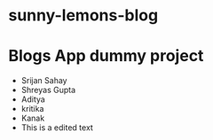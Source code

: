 # sunny-lemons-blog

<h1>Blogs App dummy project</h1>
<ul>
<li>Srijan Sahay </li>
<li>Shreyas Gupta</li>
<li> Aditya</li>
<li>kritika</li>
<li>Kanak</li>
<li> This is a edited text </li>
